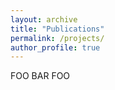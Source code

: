 ```yaml
---
layout: archive
title: "Publications"
permalink: /projects/
author_profile: true
---
```


FOO BAR FOO
